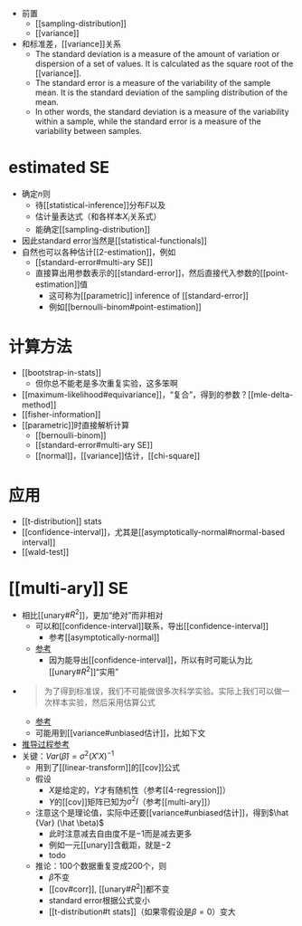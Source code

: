 - 前置
  - [[sampling-distribution]]
  - [[variance]]
- 和标准差，[[variance]]关系
  - The standard deviation is a measure of the amount of variation or dispersion of a set of values. It is calculated as the square root of the [[variance]].
  - The standard error is a measure of the variability of the sample mean. It is the standard deviation of the sampling distribution of the mean.
  - In other words, the standard deviation is a measure of the variability within a sample, while the standard error is a measure of the variability between samples.
# estimated SE
- 确定$n$则
  - 待[[statistical-inference]]分布$F$以及
  - 估计量表达式（和各样本$X_i$关系式）
  - 能确定[[sampling-distribution]]
- 因此standard error当然是[[statistical-functionals]]
- 自然也可以各种估计[[2-estimation]]，例如
  - [[standard-error#multi-ary SE]]
  - 直接算出用参数表示的[[standard-error]]，然后直接代入参数的[[point-estimation]]值
    - 这可称为[[parametric]] inference of [[standard-error]]
    - 例如[[bernoulli-binom#point-estimation]]
# 计算方法
  - [[bootstrap-in-stats]]
    - 但你总不能老是多次重复实验，这多笨啊
  - [[maximum-likelihood#equivariance]]，“复合”，得到的参数？[[mle-delta-method]]
  - [[fisher-information]]
  - [[parametric]]时直接解析计算
    - [[bernoulli-binom]]
    - [[standard-error#multi-ary SE]]
    - [[normal]]，[[variance]]估计，[[chi-square]]
# 应用
  - [[t-distribution]] stats
  - [[confidence-interval]]，尤其是[[asymptotically-normal#normal-based interval]]
  - [[wald-test]]
# [[multi-ary]] SE
- 相比[[unary#$R^2$]]，更加“绝对”而非相对
  - 可以和[[confidence-interval]]联系，导出[[confidence-interval]]
    - 参考[[asymptotically-normal]]
  - [参考](https://www.statology.org/standard-error-regression/)
    - 因为能导出[[confidence-interval]]，所以有时可能认为比[[unary#$R^2$]]“实用”
- > 为了得到标准误，我们不可能做很多次科学实验。实际上我们可以做一次样本实验，然后采用估算公式
  - [参考](https://zhuanlan.zhihu.com/p/358287489)
  - 可能用到[[variance#unbiased估计]]，比如下文
- [推导过程参考](https://stats.stackexchange.com/q/44841)
- 关键：$Var(\hat \beta) = \sigma^2 (X'X)^{-1}$
  - 用到了[[linear-transform]]的[[cov]]公式
  - 假设
    - $X$是给定的，$Y$才有随机性（参考[[4-regression]]）
    - $Y$的[[cov]]矩阵已知为$\sigma^2 I$（参考[[multi-ary]]）
  - 注意这个是理论值，实际中还要[[variance#unbiased估计]]，得到$\hat {Var} (\hat \beta)$
    - 此时注意减去自由度不是$-1$而是减去更多
    - 例如一元[[unary]]含截距，就是$-2$
    - todo
  - 推论：100个数据重复变成200个，则
    - $\hat \beta$不变
    - [[cov#corr]], [[unary#$R^2$]]都不变
    - standard error根据公式变小
    - [[t-distribution#t stats]]（如果零假设是$\beta=0$）变大